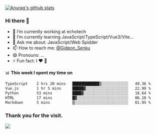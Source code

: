 [![Anurag's github stats](https://github-readme-stats.vercel.app/api?username=gideonsenku)](https://github.com/anuraghazra/github-readme-stats)
### Hi there 👋
- 🔭 I’m currently working at echotech
- 🌱 I’m currently learning JavaScript/TypeScript/Vue3/Vite...
- 💬 Ask me about: JavaScript/Web Spidder 
- 📫 How to reach me: [@Gideon_Senku](https://t.me/Gideon_Senku)
- 😄 Pronouns: ...
- ⚡ Fun fact: I ❤️ 🎵

📊 **This week I spent my time on**
<!--START_SECTION:waka-->

```txt
TypeScript    2 hrs 20 mins   ████████████▒░░░░░░░░░░░░   49.36 %
Vue.js        1 hr 5 mins     █████▓░░░░░░░░░░░░░░░░░░░   22.99 %
Python        53 mins         ████▓░░░░░░░░░░░░░░░░░░░░   18.64 %
HTML          17 mins         █▓░░░░░░░░░░░░░░░░░░░░░░░   06.10 %
Markdown      5 mins          ▒░░░░░░░░░░░░░░░░░░░░░░░░   01.95 %
```

<!--END_SECTION:waka-->


### Thank you for the visit.
![](http://profile-counter.glitch.me/gideonsenku/count.svg)
<!--
**GideonSenku/GideonSenku** is a ✨ _special_ ✨ repository because its `README.md` (this file) appears on your GitHub profile.

Here are some ideas to get you started:

- 🔭 I’m currently working on ...
- 🌱 I’m currently learning ...
- 👯 I’m looking to collaborate on ...
- 🤔 I’m looking for help with ...
- 💬 Ask me about ...
- 📫 How to reach me: ...
- 😄 Pronouns: ...
- ⚡ Fun fact: ...
-->
